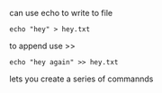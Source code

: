 can use echo to write to file

```
echo "hey" > hey.txt
```

to append use >>

```
echo "hey again" >> hey.txt
```

lets you create a series of commannds


